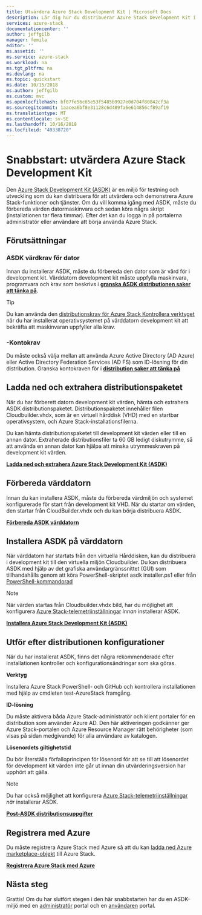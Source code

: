 ```yaml
---
title: Utvärdera Azure Stack Development Kit | Microsoft Docs
description: Lär dig hur du distribuerar Azure Stack Development Kit i utvärderingssyfte.
services: azure-stack
documentationcenter: ''
author: jeffgilb
manager: femila
editor: ''
ms.assetid: ''
ms.service: azure-stack
ms.workload: na
ms.tgt_pltfrm: na
ms.devlang: na
ms.topic: quickstart
ms.date: 10/15/2018
ms.author: jeffgilb
ms.custom: mvc
ms.openlocfilehash: bf07fe56c65e53f5485b9927e0d704f80842cf3a
ms.sourcegitcommit: 1aacea6bf8e31128c6d489fa6e614856cf89af19
ms.translationtype: MT
ms.contentlocale: sv-SE
ms.lasthandoff: 10/16/2018
ms.locfileid: "49338720"
---
```

# <a name="quickstart-evaluate-the-azure-stack-development-kit"></a>Snabbstart: utvärdera Azure Stack Development Kit

Den [Azure Stack Development Kit (ASDK)](.\asdk\asdk-what-is.md) är en miljö för testning och utveckling som du kan distribuera för att utvärdera och demonstrera Azure Stack-funktioner och tjänster. Om du vill komma igång med ASDK, måste du förbereda värden datormaskinvara och sedan köra några skript (installationen tar flera timmar). Efter det kan du logga in på portalerna administratör eller användare att börja använda Azure Stack.

## <a name="prerequisites"></a>Förutsättningar

### <a name="asdk-host-computer-requirements"></a>ASDK värdkrav för dator

Innan du installerar ASDK, måste du förbereda den dator som är värd för i development kit. Värddatorn development kit måste uppfylla maskinvara, programvara och krav som beskrivs i  **[granska ASDK distributionen saker att tänka på](.\asdk\asdk-deploy-considerations.md)**.

> [!TIP]
> Du kan använda den [distributionskrav för Azure Stack Kontrollera verktyget](https://gallery.technet.microsoft.com/Deployment-Checker-for-50e0f51b) när du har installerat operativsystemet på värddatorn development kit att bekräfta att maskinvaran uppfyller alla krav.

### <a name="account-requirements"></a>-Kontokrav

Du måste också välja mellan att använda Azure Active Directory (AD Azure) eller Active Directory Federation Services (AD FS) som ID-lösning för din distribution. Granska kontokraven för i  **[distribution saker att tänka på](.\asdk\asdk-deploy-considerations.md#account-requirements)**

## <a name="download-and-extract-the-deployment-package"></a>Ladda ned och extrahera distributionspaketet

När du har förberett datorn development kit värden, hämta och extrahera ASDK distributionspaketet. Distributionspaketet innehåller filen Cloudbuilder.vhdx, som är en virtuell hårddisk (VHD) med en startbar operativsystem, och Azure Stack-installationsfilerna.

Du kan hämta distributionspaketet till development kit värden eller till en annan dator. Extraherade distributionsfiler ta 60 GB ledigt diskutrymme, så att använda en annan dator kan hjälpa att minska utrymmeskraven på development kit värden.

**[Ladda ned och extrahera Azure Stack Development Kit (ASDK)](.\asdk\asdk-download.md)**

## <a name="prepare-the-host-computer"></a>Förbereda värddatorn

Innan du kan installera ASDK, måste du förbereda värdmiljön och systemet konfigurerade för start från development kit VHD. När du startar om värden, den startar från CloudBuilder.vhdx och du kan börja distribuera ASDK.

**[Förbereda ASDK värddatorn](.\asdk\asdk-prepare-host.md)**

## <a name="install-the-asdk-on-the-host-computer"></a>Installera ASDK på värddatorn

När värddatorn har startats från den virtuella Hårddisken, kan du distribuera i development kit till den virtuella miljön Cloudbuilder. Du kan distribuera ASDK med hjälp av det grafiska användargränssnittet (GUI) som tillhandahålls genom att köra PowerShell-skriptet asdk installer.ps1 eller från [PowerShell-kommandorad](.\asdk\asdk-deploy-powershell.md)

> [!NOTE]
> När värden startas från Cloudbuilder.vhdx bild, har du möjlighet att konfigurera [Azure Stack-telemetriinställningar](.\asdk\asdk-telemetry.md#set-telemetry-level-in-the-windows-registry) *innan* installerar ASDK.

**[Installera Azure Stack Development Kit (ASDK)](.\asdk\asdk-install.md)**

## <a name="perform-post-deployment-configurations"></a>Utför efter distributionen konfigurationer

När du har installerat ASDK, finns det några rekommenderade efter installationen kontroller och konfigurationsändringar som ska göras.

**Verktyg**

Installera Azure Stack PowerShell- och GitHub och kontrollera installationen med hjälp av cmdleten test-AzureStack framgång.

**ID-lösning**

Du måste aktivera båda Azure Stack-administratör och klient portaler för en distribution som använder Azure AD. Den här aktiveringen godkänner ger Azure Stack-portalen och Azure Resource Manager rätt behörigheter (som visas på sidan medgivande) för alla användare av katalogen.

**Lösenordets giltighetstid**

Du bör återställa förfalloprincipen för lösenord för att se till att lösenordet för development kit värden inte går ut innan din utvärderingsversion har upphört att gälla.

> [!NOTE]
> Du har också möjlighet att konfigurera [Azure Stack-telemetriinställningar](.\asdk\asdk-telemetry.md#enable-or-disable-telemetry-after-deployment) *när* installerar ASDK.

**[Post-ASDK distributionsuppgifter](.\asdk\asdk-post-deploy.md)**

## <a name="register-with-azure"></a>Registrera med Azure

Du måste registrera Azure Stack med Azure så att du kan [ladda ned Azure marketplace-objekt](.\asdk\asdk-marketplace-item.md) till Azure Stack.

**[Registrera Azure Stack med Azure](.\asdk\asdk-register.md)**

## <a name="next-steps"></a>Nästa steg

Grattis! Om du har slutfört stegen i den här snabbstarten har du en ASDK-miljö med en [administratör](https://adminportal.local.azurestack.external) portal och en [användaren](https://portal.local.azurestack.external) portal.
